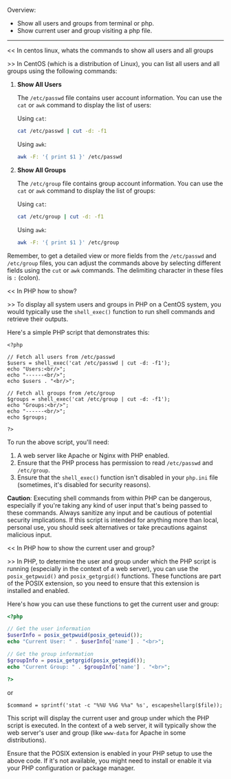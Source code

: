 Overview:
- Show all users and groups from terminal or php. 
- Show current user and group visiting a php file.

---
<<
In centos linux, whats the commands to show all users and all groups

\>>
In CentOS (which is a distribution of Linux), you can list all users and all groups using the following commands:

1. **Show All Users**

   The `/etc/passwd` file contains user account information. You can use the `cat` or `awk` command to display the list of users:

   Using `cat`:
   ```bash
   cat /etc/passwd | cut -d: -f1
   ```

   Using `awk`:
   ```bash
   awk -F: '{ print $1 }' /etc/passwd
   ```

2. **Show All Groups**

   The `/etc/group` file contains group account information. You can use the `cat` or `awk` command to display the list of groups:

   Using `cat`:
   ```bash
   cat /etc/group | cut -d: -f1
   ```

   Using `awk`:
   ```bash
   awk -F: '{ print $1 }' /etc/group
   ```

Remember, to get a detailed view or more fields from the `/etc/passwd` and `/etc/group` files, you can adjust the commands above by selecting different fields using the `cut` or `awk` commands. The delimiting character in these files is `:` (colon).




<<
In PHP how to show?

\>>
To display all system users and groups in PHP on a CentOS system, you would typically use the `shell_exec()` function to run shell commands and retrieve their outputs.

Here's a simple PHP script that demonstrates this:

```
<?php

// Fetch all users from /etc/passwd
$users = shell_exec('cat /etc/passwd | cut -d: -f1');
echo "Users:<br/>";
echo "------<br/>";
echo $users . "<br/>";

// Fetch all groups from /etc/group
$groups = shell_exec('cat /etc/group | cut -d: -f1');
echo "Groups:<br/>";
echo "------<br/>";
echo $groups;

?>
```

To run the above script, you'll need:

1. A web server like Apache or Nginx with PHP enabled.
2. Ensure that the PHP process has permission to read `/etc/passwd` and `/etc/group`.
3. Ensure that the `shell_exec()` function isn't disabled in your `php.ini` file (sometimes, it's disabled for security reasons).

**Caution**: Executing shell commands from within PHP can be dangerous, especially if you're taking any kind of user input that's being passed to these commands. Always sanitize any input and be cautious of potential security implications. If this script is intended for anything more than local, personal use, you should seek alternatives or take precautions against malicious input.

<<
In PHP how to show the current user and group?

\>>
In PHP, to determine the user and group under which the PHP script is running (especially in the context of a web server), you can use the `posix_getpwuid()` and `posix_getgrgid()` functions. These functions are part of the POSIX extension, so you need to ensure that this extension is installed and enabled.

Here's how you can use these functions to get the current user and group:

```php
<?php

// Get the user information
$userInfo = posix_getpwuid(posix_geteuid());
echo "Current User: " . $userInfo['name'] . "<br>";

// Get the group information
$groupInfo = posix_getgrgid(posix_getegid());
echo "Current Group: " . $groupInfo['name'] . "<br>";

?>
```

or
```
$command = sprintf('stat -c "%%U %%G %%a" %s', escapeshellarg($file));
```

This script will display the current user and group under which the PHP script is executed. In the context of a web server, it will typically show the web server's user and group (like `www-data` for Apache in some distributions).

Ensure that the POSIX extension is enabled in your PHP setup to use the above code. If it's not available, you might need to install or enable it via your PHP configuration or package manager.